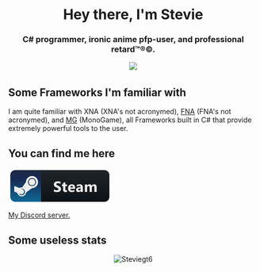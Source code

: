 <h1 align="center">Hey there, I'm Stevie</h1>
<h3 align="center">C# programmer, ironic anime pfp-user, and professional retard™®©.</h3>
<p align="center">
  <img src="https://komarev.com/ghpvc/?username=Steviegt6">
</p>

## Some Frameworks I'm familiar with

I am quite familiar with XNA (XNA's not acronymed), [FNA](https://github.com/FNA-XNA/FNA) (FNA's not acronymed), and [MG](https://github.com/MonoGame/MonoGame) (MonoGame), all Frameworks built in C# that provide extremely powerful tools to the user.



## You can find me here

  <a href="https://steamcommunity.com/id/Steviegt6/"/>
    <img src="https://github.com/MikeCodesDotNET/ColoredBadges/blob/master/svg/social/steam.svg" alt="steam" style="vertical-align:top; margin:4px">
  </a>



[My Discord server.](https://discord.com/invite/qrZ4Bpz)


## Some useless stats

<p align="center"> 
  <img src="https://github-readme-stats.vercel.app/api?username=Steviegt6&show_icons=true" alt="Steviegt6" />
</p>
